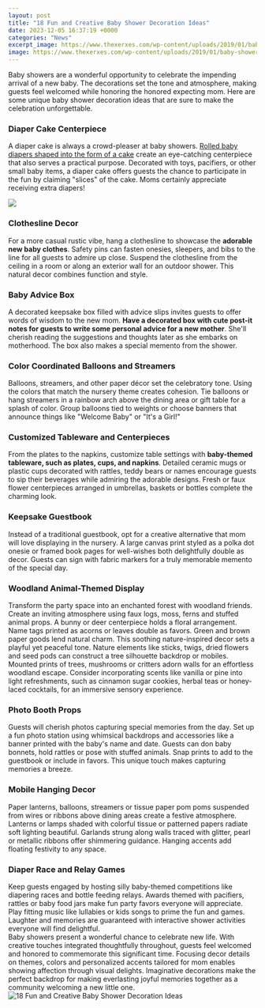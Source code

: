 ```yaml
---
layout: post
title: "18 Fun and Creative Baby Shower Decoration Ideas"
date: 2023-12-05 16:37:19 +0000
categories: "News"
excerpt_image: https://www.thexerxes.com/wp-content/uploads/2019/01/baby-shower-idea.jpg
image: https://www.thexerxes.com/wp-content/uploads/2019/01/baby-shower-idea.jpg
---
```


Baby showers are a wonderful opportunity to celebrate the impending arrival of a new baby. The decorations set the tone and atmosphere, making guests feel welcomed while honoring the honored expecting mom. Here are some unique baby shower decoration ideas that are sure to make the celebration unforgettable.
### Diaper Cake Centerpiece
A diaper cake is always a crowd-pleaser at baby showers. [Rolled baby diapers shaped into the form of a cake](https://store.fi.io.vn/funny-its-a-doberman-not-shark-dog-owner) create an eye-catching centerpiece that also serves a practical purpose. Decorated with toys, pacifiers, or other small baby items, a diaper cake offers guests the chance to participate in the fun by claiming "slices" of the cake. Moms certainly appreciate receiving extra diapers!

![](https://i.pinimg.com/originals/3a/f2/d1/3af2d1af29099e437643d31c7e789127.jpg)
### Clothesline Decor
For a more casual rustic vibe, hang a clothesline to showcase the **adorable new baby clothes**. Safety pins can fasten onesies, sleepers, and bibs to the line for all guests to admire up close. Suspend the clothesline from the ceiling in a room or along an exterior wall for an outdoor shower. This natural decor combines function and style.   
### Baby Advice Box
A decorated keepsake box filled with advice slips invites guests to offer words of wisdom to the new mom. **Have a decorated box with cute post-it notes for guests to write some personal advice for a new mother**. She'll cherish reading the suggestions and thoughts later as she embarks on motherhood. The box also makes a special memento from the shower.
### Color Coordinated Balloons and Streamers 
Balloons, streamers, and other paper décor set the celebratory tone. Using the colors that match the nursery theme creates cohesion. Tie balloons or hang streamers in a rainbow arch above the dining area or gift table for a splash of color. Group balloons tied to weights or choose banners that announce things like "Welcome Baby" or "It's a Girl!" 
### Customized Tableware and Centerpieces
From the plates to the napkins, customize table settings with **baby-themed tableware, such as plates, cups, and napkins**. Detailed ceramic mugs or plastic cups decorated with rattles, teddy bears or names encourage guests to sip their beverages while admiring the adorable designs. Fresh or faux flower centerpieces arranged in umbrellas, baskets or bottles complete the charming look.
### Keepsake Guestbook
Instead of a traditional guestbook, opt for a creative alternative that mom will love displaying in the nursery. A large canvas print styled as a polka dot onesie or framed book pages for well-wishes both delightfully double as decor. Guests can sign with fabric markers for a truly memorable memento of the special day.
### Woodland Animal-Themed Display 
Transform the party space into an enchanted forest with woodland friends. Create an inviting atmosphere using faux logs, moss, ferns and stuffed animal props. A bunny or deer centerpiece holds a floral arrangement. Name tags printed as acorns or leaves double as favors. Green and brown paper goods lend natural charm. This soothing nature-inspired decor sets a playful yet peaceful tone.
Nature elements like sticks, twigs, dried flowers and seed pods can construct a tree silhouette backdrop or mobiles. Mounted prints of trees, mushrooms or critters adorn walls for an effortless woodland escape. Consider incorporating scents like vanilla or pine into light refreshments, such as cinnamon sugar cookies, herbal teas or honey-laced cocktails, for an immersive sensory experience.  
### Photo Booth Props
Guests will cherish photos capturing special memories from the day. Set up a fun photo station using whimsical backdrops and accessories like a banner printed with the baby's name and date. Guests can don baby bonnets, hold rattles or pose with stuffed animals. Snap prints to add to the guestbook or include in favors. This unique touch makes capturing memories a breeze.
### Mobile Hanging Decor
Paper lanterns, balloons, streamers or tissue paper pom poms suspended from wires or ribbons above dining areas create a festive atmosphere. Lanterns or lamps shaded with colorful tissue or patterned papers radiate soft lighting beautiful. Garlands strung along walls traced with glitter, pearl or metallic ribbons offer shimmering guidance. Hanging accents add floating festivity to any space.
### Diaper Race and Relay Games
Keep guests engaged by hosting silly baby-themed competitions like diapering races and bottle feeding relays. Awards themed with pacifiers, rattles or baby food jars make fun party favors everyone will appreciate. Play fitting music like lullabies or kids songs to prime the fun and games. Laughter and memories are guaranteed with interactive shower activities everyone will find delightful.   
Baby showers present a wonderful chance to celebrate new life. With creative touches integrated thoughtfully throughout, guests feel welcomed and honored to commemorate this significant time. Focusing decor details on themes, colors and personalized accents tailored for mom enables showing affection through visual delights. Imaginative decorations make the perfect backdrop for making everlasting joyful memories together as a community welcoming a new little one.
![18 Fun and Creative Baby Shower Decoration Ideas](https://www.thexerxes.com/wp-content/uploads/2019/01/baby-shower-idea.jpg)